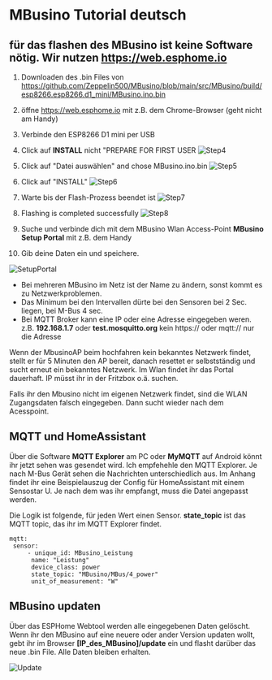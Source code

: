 # MBusino Tutorial deutsch



## für das flashen des MBusino ist keine Software nötig. Wir nutzen https://web.esphome.io

1. Downloaden des .bin Files von https://github.com/Zeppelin500/MBusino/blob/main/src/MBusino/build/esp8266.esp8266.d1_mini/MBusino.ino.bin

2. öffne https://web.esphome.io mit z.B. dem Chrome-Browser (geht nicht am Handy)

3. Verbinde den ESP8266 D1 mini per USB

4. Click auf **INSTALL** nicht "PREPARE FOR FIRST USER
![Step4](https://github.com/Zeppelin500/MBusino/assets/32666091/7ff901e5-4994-49f9-a2c1-f914df4c7fb3)

5. Click auf "Datei auswählen" and chose MBusino.ino.bin
![Step5](https://github.com/Zeppelin500/MBusino/assets/32666091/221017c4-1a4b-4e81-8c4e-e0d9ce51a9d1)

6. Click auf "INSTALL"
![Step6](https://github.com/Zeppelin500/MBusino/assets/32666091/b70db0ed-884b-4ca2-9f67-002f8dbabd9b)

7. Warte bis der Flash-Prozess beendet ist
![Step7](https://github.com/Zeppelin500/MBusino/assets/32666091/5b327ce6-a832-4b6d-8381-7ecec4572459)

8. Flashing is completed successfully 
![Step8](https://github.com/Zeppelin500/MBusino/assets/32666091/782f9d0a-45da-4c94-b262-aa562115c390)

9. Suche und verbinde dich mit dem MBusino Wlan Access-Point **MBusino Setup Portal** mit z.B. dem Handy

10. Gib deine Daten ein und speichere.

![SetupPortal](https://github.com/Zeppelin500/MBusino/blob/main/pictures/MBusino_Setup_Portal.jpg)

* Bei mehreren MBusino im Netz ist der Name zu ändern, sonst kommt es zu Netzwerkproblemen.
* Das Minimum bei den Intervallen dürte bei den Sensoren bei 2 Sec. liegen, bei M-Bus 4 sec. 
* Bei MQTT Broker kann eine IP oder eine Adresse eingegeben weren. z.B. **192.168.1.7** oder **test.mosquitto.org** kein https:// oder mqtt:// nur die Adresse

Wenn der MbusinoAP beim hochfahren kein bekanntes Netzwerk findet, stellt er für 5 Minuten den AP bereit, danach resettet er selbstständig und sucht erneut ein bekanntes Netzwerk.
Im Wlan findet ihr das Portal dauerhaft. IP müsst ihr in der Fritzbox o.ä. suchen.

Falls ihr den Mbusino nicht im eigenen Netzwerk findet, sind die WLAN Zugangsdaten falsch eingegeben. Dann sucht wieder nach dem Acesspoint.

## MQTT und HomeAssistant

Über die Software **MQTT Explorer** am PC oder **MyMQTT** auf Android könnt ihr jetzt sehen was gesendet wird. Ich empfehehle den MQTT Explorer.
Je nach M-Bus Gerät sehen die Nachrichten unterschiedlich aus. Im Anhang findet ihr eine Beispielauszug der Config für HomeAssistant mit einem Sensostar U.
Je nach dem was ihr empfangt, muss die Datei angepasst werden.

Die Logik ist folgende, für jeden Wert einen Sensor. **state_topic** ist das MQTT topic, das ihr im MQTT Explorer findet.
```
mqtt:
 sensor:
     - unique_id: MBusino_Leistung
      name: "Leistung"
      device_class: power
      state_topic: "MBusino/MBus/4_power"     
      unit_of_measurement: "W"
```

## MBusino updaten

Über das ESPHome Webtool werden alle eingegebenen Daten gelöscht. Wenn ihr den MBusino auf eine neuere oder ander Version updaten wollt, gebt ihr im Browser **[IP_des_MBusino]/update** ein und flasht darüber das neue .bin File. Alle Daten bleiben erhalten.

![Update](https://github.com/Zeppelin500/MBusino/blob/main/pictures/update.png)





